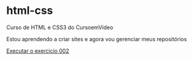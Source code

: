 # html-css
Curso de HTML e CSS3 do CursoemVídeo

Estou aprendendo a criar sites e agora vou gerenciar meus repositórios

<a href="https://kaique-sz.github.io/html-css/exercicios/exec015"> Executar o exercicio 002 </a>